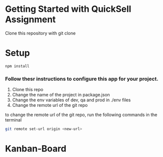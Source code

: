 # Getting Started with QuickSell Assignment
Clone this repository with git clone

# Setup
```bash 
npm install
```
### Follow thesr instructions to configure this app for your project.

1. Clone this repo
2. Change the name of the project in package.json
3. Change the env variables of dev, qa and prod in ./env files
4. Change the remote url of the git repo

to change the remote url of the git repo, run the following commands in the terminal

```bash
git remote set-url origin <new-url>
```
# Kanban-Board
